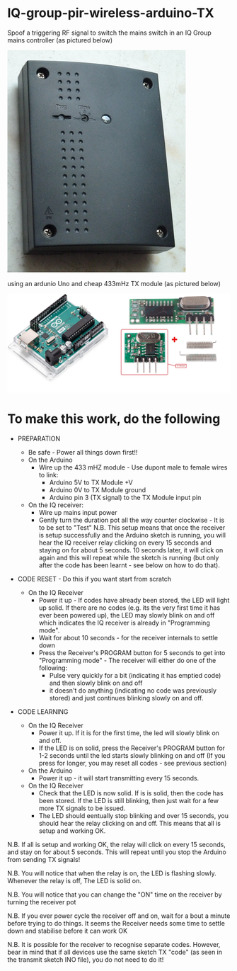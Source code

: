 # IQ-group-pir-wireless-arduino-TX
Spoof a triggering RF signal to switch the mains switch in an IQ Group mains controller (as pictured below)

<img src="images/P1140936.jpg" alt="IQ Group 240V Mains controller"/>

using an ardunio Uno and cheap 433mHz TX module (as pictured below) 

<img src="images/ard.jpg" alt="Ard_tx"/>



# To make this work, do the following 
 - PREPARATION
   - Be safe - Power all things down first!!
   - On the Arduino
     - Wire up the 433 mHZ module - Use dupont male to female wires to link:
       - Arduino 5V  to TX Module +V  
       - Arduino 0V  to TX Module ground  
       - Arduino pin 3 (TX signal) to the TX Module input pin  
   - On the IQ receiver:
     - Wire up mains input power
     - Gently turn the duration pot all the way counter clockwise - It is to be set to "Test"  N.B. This setup means that once the receiver is setup successfully and the Arduino sketch is running, you will hear the IQ receiver relay clicking on every 15 seconds and staying on for about 5 seconds. 10 seconds later, it will click on again and this will repeat while the sketch is running (but only after the code has been learnt - see below on how to do that).  

 - CODE RESET - Do this if you want start from scratch
   - On the IQ Receiver 
     - Power it up - If codes have already been stored, the LED will light up solid. If there are no codes (e.g. its the very first time it has ever been powered up), the LED may slowly blink on and off which indicates the IQ receiver is already in "Programming mode".
     - Wait for about 10 seconds - for the receiver internals to settle down
     - Press the Receiver's PROGRAM button for 5 seconds to get into "Programming mode" - The receiver will either do one of the following:
       - Pulse very quickly for a bit (indicating it has emptied code) and then slowly blink on and off 
       - it doesn't do anything (indicating no code was previously stored) and just continues blinking slowly on and off. 
                
 - CODE LEARNING
   - On the IQ Receiver 
     - Power it up. If it is for the first time, the led will slowly blink on and off.
     - If the LED is on solid, press the Receiver's PROGRAM button for 1-2 seconds until the led starts slowly blinking on and off (If you press for longer, you may reset all codes - see previous section)
   - On the Arduino
     - Power it up - it will start transmitting every 15 seconds. 
   - On the IQ Receiver
     - Check that the LED is now solid. If is is solid, then the code has been stored. If the LED is still blinking, then just wait for a few more TX signals to be issued.
     - The LED should eentually stop blinking and over 15 seconds, you should hear the relay clicking on and off. This means that all is setup and working OK.
       
N.B. If all is setup and working OK, the relay will click on every 15 seconds, and stay on for about 5 seconds. This will repeat until you stop the Arduino from sending TX signals!

N.B. You will notice that when the relay is on, the LED is flashing slowly. Whenever the relay is off, The LED is solid on.

N.B. You will notice that you can change the "ON" time on the receiver by turning the receiver pot 

N.B. If you ever power cycle the receiver off and on, wait for a bout a minute before trying to do things. It seems the Receiver needs some time to settle down and stabilise before it can work OK 

N.B. It is possible for the receiver to recognise separate codes. However, bear in mind that if all devices use the same sketch TX "code" (as seen in the transmit sketch INO file), you do not need to do it!
